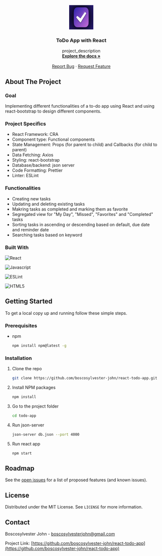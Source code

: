 <!-- PROJECT LOGO -->

<br />
<p align="center">
  <a href="https://github.com/boscosylvester-john/react-todo-app">
    <img src="todo-app/src/images/todo_logo.png" alt="Logo" width="80" height="80">
  </a>

  <h3 align="center">ToDo App with React</h3>

  <p align="center">
    project_description
    <br />
    <a href="https://github.com/boscosylvester-john/react-todo-app"><strong>Explore the docs »</strong></a>
    <br />
    <br />
    <a href="https://github.com/boscosylvester-john/react-todo-app/issues">Report Bug</a>
    ·
    <a href="https://github.com/boscosylvester-john/react-todo-app/issues">Request Feature</a>
  </p>
</p>


<!-- ABOUT THE PROJECT -->
## About The Project

### Goal

Implementing different functionalities of a to-do app using React and using react-bootstrap to design different components. 

### Project Specifics
* React Framework: CRA
* Component type: Functional components
* State Management: Props (for parent to child) and Callbacks (for child to parent)
* Data Fetching: Axios
* Styling: react-bootstrap
* Database/backend: json server
* Code Formatting: Prettier
* Linter: ESLint

### Functionalities
* Creating new tasks
* Updating and deleting existing tasks
* Makring tasks as completed and marking them as favorite
* Segregated view for "My Day", "Missed", "Favorites" and "Completed" tasks
* Sorting tasks in ascending or descending based on default, due date and reminder date
* Searching tasks based on keyword

### Built With

![React](https://img.shields.io/badge/react-%2320232a.svg?style=for-the-badge&logo=react&logoColor=%2361DAFB)

![Javascript](https://img.shields.io/badge/JavaScript-F7DF1E?style=for-the-badge&logo=javascript&logoColor=black)

![ESLint](https://img.shields.io/badge/ESLint-4B3263?style=for-the-badge&logo=eslint&logoColor=white)

![HTML5](https://img.shields.io/badge/HTML5-E34F26?style=for-the-badge&logo=html5&logoColor=white)


<!-- LIVE DEMO -->
<!-- 
## Live Demo

[Live Demo Link](https://example.com) -->


<!-- GETTING STARTED -->

## Getting Started

To get a local copy up and running follow these simple steps.

### Prerequisites

* npm
  ```sh
  npm install npm@latest -g
  ```

### Installation

1. Clone the repo
   ```sh
   git clone https://github.com/boscosylvester-john/react-todo-app.git
   ```
2. Install NPM packages
   ```sh
   npm install
   ```
3. Go to the project folder
   ```sh
   cd todo-app
   ```
4. Run json-server
   ```sh
   json-server db.json --port 4000
   ```
5. Run react app
   ```sh
   npm start
   ```

<!-- ROADMAP -->
## Roadmap

See the [open issues](https://github.com/boscosylvester-john/react-todo-app/issues) for a list of proposed features (and known issues).



<!-- LICENSE -->
## License

Distributed under the MIT License. See `LICENSE` for more information.


<!-- CONTACT -->
## Contact

Boscosylvester John - boscosylvesterjohn@gmail.com

Project Link: [https://github.com/boscosylvester-john/react-todo-app](https://github.com/boscosylvester-john/react-todo-app)
